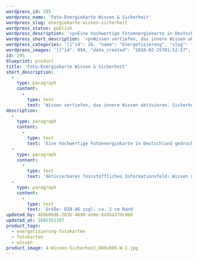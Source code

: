 ```yaml
---
wordpress_id: 295
wordpress_name: 'Foto-Energiekarte Wissen & Sicherheit'
wordpress_slug: energiekarte-wissen-sicherheit
wordpress_status: publish
wordpress_description: '<p>Eine hochwertige Fotoenergiekarte in Deutschland gedruckt und in Handarbeit laminiert.  Sie ist in Postkartengröße (DIN-A6) oder kleiner gut zu transportieren und kann auch auf den Körper aufgelegt werden.</p><p>Aktivierbares feinstoffliches Informationsfeld: Wissen und Sicherheit sowie dem energetischen Zugang zu den dazugehörigen universellen Wissenspools.</p><p>Größe: DIN-A6 zzgl. ca. 2 cm Rand</p><p>Andere Formate sind individuell für Sie innerhalb weniger Tage herstellbar. Bitte kontaktieren Sie uns hierfür unter <a href="mailto:info@elvedenverlag.de">info@elvedenverlag.de</a>.</p><p>Anwendungshinweise</p>'
wordpress_short_description: '<p>Wissen vertiefen, das innere Wissen aktivieren. Sicherheit aus echtem Wissen heraus entwickeln<br /><em>Hinweis: Das Wasserzeichen „Elveden Verlag Energiebild“ wird nicht mit gedruckt</em></p>'
wordpress_categories: '[{"id": 26, "name": "Energetisierung", "slug": "energetisierung-fotokarten"}, {"id": 23, "name": "Fotokarten", "slug": "fotokarten"}, {"id": 34, "name": "Wissen", "slug": "wissen"}]'
wordpress_images: '[{"id": 994, "date_created": "2016-02-25T01:52:57", "date_created_gmt": "2016-02-24T23:52:57", "date_modified": "2016-02-25T01:52:57", "date_modified_gmt": "2016-02-24T23:52:57", "src": "https://my.feenbaum.de/wp-content/uploads/2016/02/4-Wissen-Sicherheit_800x800-W-1.jpg", "name": "4-Wissen-Sicherheit_800x800-W", "alt": ""}]'
id: 295
blueprint: product
title: 'Foto-Energiekarte Wissen & Sicherheit'
short_description:
  -
    type: paragraph
    content:
      -
        type: text
        text: 'Wissen vertiefen, das innere Wissen aktivieren. Sicherheit aus echtem Wissen heraus entwickeln'
description:
  -
    type: paragraph
    content:
      -
        type: text
        text: 'Eine hochwertige Fotoenergiekarte in Deutschland gedruckt und in Handarbeit laminiert.  Sie ist in Postkartengröße (DIN-A6) oder kleiner gut zu transportieren und kann auch auf den Körper aufgelegt werden.'
  -
    type: paragraph
    content:
      -
        type: text
        text: 'Aktivierbares feinstoffliches Informationsfeld: Wissen und Sicherheit sowie dem energetischen Zugang zu den dazugehörigen universellen Wissenspools.'
  -
    type: paragraph
    content:
      -
        type: text
        text: 'Größe: DIN-A6 zzgl. ca. 2 cm Rand'
updated_by: 489b06db-283b-4690-a50e-8a3ba37dc968
updated_at: 1685351307
product_tags:
  - energetisierung-fotokarten
  - fotokarten
  - wissen
product_image: 4-Wissen-Sicherheit_800x800-W-1.jpg
---
```


